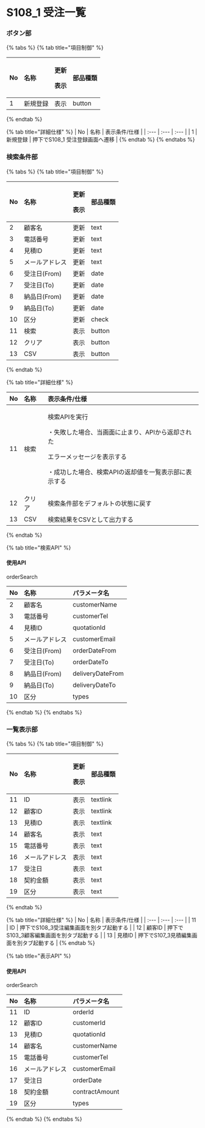 # S108\_1 受注一覧

### ボタン部

{% tabs %}
{% tab title="項目制御" %}
<table>
  <thead>
    <tr>
      <th style="text-align:left">No</th>
      <th style="text-align:left">&#x540D;&#x79F0;</th>
      <th style="text-align:left">
        <p>&#x66F4;&#x65B0;</p>
        <p>&#x8868;&#x793A;</p>
      </th>
      <th style="text-align:left">&#x90E8;&#x54C1;&#x7A2E;&#x985E;</th>
    </tr>
  </thead>
  <tbody>
    <tr>
      <td style="text-align:left">1</td>
      <td style="text-align:left">&#x65B0;&#x898F;&#x767B;&#x9332;</td>
      <td style="text-align:left">&#x8868;&#x793A;</td>
      <td style="text-align:left">button</td>
    </tr>
  </tbody>
</table>
{% endtab %}

{% tab title="詳細仕様" %}
| No | 名称 | 表示条件/仕様 |
| :--- | :--- | :--- |
| 1 | 新規登録 | 押下でS108\_1 受注登録画面へ遷移 |
{% endtab %}
{% endtabs %}

### 検索条件部

{% tabs %}
{% tab title="項目制御" %}
<table>
  <thead>
    <tr>
      <th style="text-align:left">No</th>
      <th style="text-align:left">&#x540D;&#x79F0;</th>
      <th style="text-align:left">
        <p>&#x66F4;&#x65B0;</p>
        <p>&#x8868;&#x793A;</p>
      </th>
      <th style="text-align:left">&#x90E8;&#x54C1;&#x7A2E;&#x985E;</th>
    </tr>
  </thead>
  <tbody>
    <tr>
      <td style="text-align:left">2</td>
      <td style="text-align:left">&#x9867;&#x5BA2;&#x540D;</td>
      <td style="text-align:left">&#x66F4;&#x65B0;</td>
      <td style="text-align:left">text</td>
    </tr>
    <tr>
      <td style="text-align:left">3</td>
      <td style="text-align:left">&#x96FB;&#x8A71;&#x756A;&#x53F7;</td>
      <td style="text-align:left">&#x66F4;&#x65B0;</td>
      <td style="text-align:left">text</td>
    </tr>
    <tr>
      <td style="text-align:left">4</td>
      <td style="text-align:left">&#x898B;&#x7A4D;ID</td>
      <td style="text-align:left">&#x66F4;&#x65B0;</td>
      <td style="text-align:left">text</td>
    </tr>
    <tr>
      <td style="text-align:left">5</td>
      <td style="text-align:left">&#x30E1;&#x30FC;&#x30EB;&#x30A2;&#x30C9;&#x30EC;&#x30B9;</td>
      <td style="text-align:left">&#x66F4;&#x65B0;</td>
      <td style="text-align:left">text</td>
    </tr>
    <tr>
      <td style="text-align:left">6</td>
      <td style="text-align:left">&#x53D7;&#x6CE8;&#x65E5;(From)</td>
      <td style="text-align:left">&#x66F4;&#x65B0;</td>
      <td style="text-align:left">date</td>
    </tr>
    <tr>
      <td style="text-align:left">7</td>
      <td style="text-align:left">&#x53D7;&#x6CE8;&#x65E5;(To)</td>
      <td style="text-align:left">&#x66F4;&#x65B0;</td>
      <td style="text-align:left">date</td>
    </tr>
    <tr>
      <td style="text-align:left">8</td>
      <td style="text-align:left">&#x7D0D;&#x54C1;&#x65E5;(From)</td>
      <td style="text-align:left">&#x66F4;&#x65B0;</td>
      <td style="text-align:left">date</td>
    </tr>
    <tr>
      <td style="text-align:left">9</td>
      <td style="text-align:left">&#x7D0D;&#x54C1;&#x65E5;(To)</td>
      <td style="text-align:left">&#x66F4;&#x65B0;</td>
      <td style="text-align:left">date</td>
    </tr>
    <tr>
      <td style="text-align:left">10</td>
      <td style="text-align:left">&#x533A;&#x5206;</td>
      <td style="text-align:left">&#x66F4;&#x65B0;</td>
      <td style="text-align:left">check</td>
    </tr>
    <tr>
      <td style="text-align:left">11</td>
      <td style="text-align:left">&#x691C;&#x7D22;</td>
      <td style="text-align:left">&#x8868;&#x793A;</td>
      <td style="text-align:left">button</td>
    </tr>
    <tr>
      <td style="text-align:left">12</td>
      <td style="text-align:left">&#x30AF;&#x30EA;&#x30A2;</td>
      <td style="text-align:left">&#x8868;&#x793A;</td>
      <td style="text-align:left">button</td>
    </tr>
    <tr>
      <td style="text-align:left">13</td>
      <td style="text-align:left">CSV</td>
      <td style="text-align:left">&#x8868;&#x793A;</td>
      <td style="text-align:left">button</td>
    </tr>
  </tbody>
</table>
{% endtab %}

{% tab title="詳細仕様" %}
<table>
  <thead>
    <tr>
      <th style="text-align:left">No</th>
      <th style="text-align:left">&#x540D;&#x79F0;</th>
      <th style="text-align:left">&#x8868;&#x793A;&#x6761;&#x4EF6;/&#x4ED5;&#x69D8;</th>
    </tr>
  </thead>
  <tbody>
    <tr>
      <td style="text-align:left">11</td>
      <td style="text-align:left">&#x691C;&#x7D22;</td>
      <td style="text-align:left">
        <p>&#x691C;&#x7D22;API&#x3092;&#x5B9F;&#x884C;</p>
        <p>&#x30FB;&#x5931;&#x6557;&#x3057;&#x305F;&#x5834;&#x5408;&#x3001;&#x5F53;&#x753B;&#x9762;&#x306B;&#x6B62;&#x307E;&#x308A;&#x3001;API&#x304B;&#x3089;&#x8FD4;&#x5374;&#x3055;&#x308C;&#x305F;</p>
        <p>&#x30A8;&#x30E9;&#x30FC;&#x30E1;&#x30C3;&#x30BB;&#x30FC;&#x30B8;&#x3092;&#x8868;&#x793A;&#x3059;&#x308B;</p>
        <p>&#x30FB;&#x6210;&#x529F;&#x3057;&#x305F;&#x5834;&#x5408;&#x3001;&#x691C;&#x7D22;API&#x306E;&#x8FD4;&#x5374;&#x5024;&#x3092;&#x4E00;&#x89A7;&#x8868;&#x793A;&#x90E8;&#x306B;&#x8868;&#x793A;&#x3059;&#x308B;</p>
      </td>
    </tr>
    <tr>
      <td style="text-align:left">12</td>
      <td style="text-align:left">&#x30AF;&#x30EA;&#x30A2;</td>
      <td style="text-align:left">&#x691C;&#x7D22;&#x6761;&#x4EF6;&#x90E8;&#x3092;&#x30C7;&#x30D5;&#x30A9;&#x30EB;&#x30C8;&#x306E;&#x72B6;&#x614B;&#x306B;&#x623B;&#x3059;</td>
    </tr>
    <tr>
      <td style="text-align:left">13</td>
      <td style="text-align:left">CSV</td>
      <td style="text-align:left">&#x691C;&#x7D22;&#x7D50;&#x679C;&#x3092;CSV&#x3068;&#x3057;&#x3066;&#x51FA;&#x529B;&#x3059;&#x308B;</td>
    </tr>
  </tbody>
</table>
{% endtab %}

{% tab title="検索API" %}
#### 使用API

orderSearch

| No | 名称 | パラメータ名 |
| :--- | :--- | :--- |
| 2 | 顧客名 | customerName |
| 3 | 電話番号 | customerTel |
| 4 | 見積ID | quotationId |
| 5 | メールアドレス | customerEmail |
| 6 | 受注日\(From\) | orderDateFrom |
| 7 | 受注日\(To\) | orderDateTo |
| 8 | 納品日\(From\) | deliveryDateFrom |
| 9 | 納品日\(To\) | deliveryDateTo |
| 10 | 区分 | types |
{% endtab %}
{% endtabs %}

### 一覧表示部

{% tabs %}
{% tab title="項目制御" %}
<table>
  <thead>
    <tr>
      <th style="text-align:left">No</th>
      <th style="text-align:left">&#x540D;&#x79F0;</th>
      <th style="text-align:left">
        <p>&#x66F4;&#x65B0;</p>
        <p>&#x8868;&#x793A;</p>
      </th>
      <th style="text-align:left">&#x90E8;&#x54C1;&#x7A2E;&#x985E;</th>
    </tr>
  </thead>
  <tbody>
    <tr>
      <td style="text-align:left">11</td>
      <td style="text-align:left">ID</td>
      <td style="text-align:left">&#x8868;&#x793A;</td>
      <td style="text-align:left">textlink</td>
    </tr>
    <tr>
      <td style="text-align:left">12</td>
      <td style="text-align:left">&#x9867;&#x5BA2;ID</td>
      <td style="text-align:left">&#x8868;&#x793A;</td>
      <td style="text-align:left">textlink</td>
    </tr>
    <tr>
      <td style="text-align:left">13</td>
      <td style="text-align:left">&#x898B;&#x7A4D;ID</td>
      <td style="text-align:left">&#x8868;&#x793A;</td>
      <td style="text-align:left">textlink</td>
    </tr>
    <tr>
      <td style="text-align:left">14</td>
      <td style="text-align:left">&#x9867;&#x5BA2;&#x540D;</td>
      <td style="text-align:left">&#x8868;&#x793A;</td>
      <td style="text-align:left">text</td>
    </tr>
    <tr>
      <td style="text-align:left">15</td>
      <td style="text-align:left">&#x96FB;&#x8A71;&#x756A;&#x53F7;</td>
      <td style="text-align:left">&#x8868;&#x793A;</td>
      <td style="text-align:left">text</td>
    </tr>
    <tr>
      <td style="text-align:left">16</td>
      <td style="text-align:left">&#x30E1;&#x30FC;&#x30EB;&#x30A2;&#x30C9;&#x30EC;&#x30B9;</td>
      <td style="text-align:left">&#x8868;&#x793A;</td>
      <td style="text-align:left">text</td>
    </tr>
    <tr>
      <td style="text-align:left">17</td>
      <td style="text-align:left">&#x53D7;&#x6CE8;&#x65E5;</td>
      <td style="text-align:left">&#x8868;&#x793A;</td>
      <td style="text-align:left">text</td>
    </tr>
    <tr>
      <td style="text-align:left">18</td>
      <td style="text-align:left">&#x5951;&#x7D04;&#x91D1;&#x984D;</td>
      <td style="text-align:left">&#x8868;&#x793A;</td>
      <td style="text-align:left">text</td>
    </tr>
    <tr>
      <td style="text-align:left">19</td>
      <td style="text-align:left">&#x533A;&#x5206;</td>
      <td style="text-align:left">&#x8868;&#x793A;</td>
      <td style="text-align:left">text</td>
    </tr>
  </tbody>
</table>
{% endtab %}

{% tab title="詳細仕様" %}
| No | 名称 | 表示条件/仕様 |
| :--- | :--- | :--- |
| 11 | ID | 押下でS108\_3受注編集画面を別タブ起動する |
| 12 | 顧客ID | 押下でS103\_3顧客編集画面を別タブ起動する |
| 13 | 見積ID | 押下でS107\_3見積編集画面を別タブ起動する |
{% endtab %}

{% tab title="表示API" %}
#### 使用API

orderSearch

| No | 名称 | パラメータ名 |
| :--- | :--- | :--- |
| 11 | ID | orderId |
| 12 | 顧客ID | customerId |
| 13 | 見積ID | quotationId |
| 14 | 顧客名 | customerName |
| 15 | 電話番号 | customerTel |
| 16 | メールアドレス | customerEmail |
| 17 | 受注日 | orderDate |
| 18 | 契約金額 | contractAmount |
| 19 | 区分 | types |
{% endtab %}
{% endtabs %}

